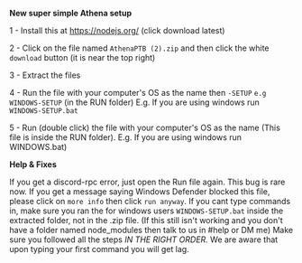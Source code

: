 **New super simple Athena setup**

1 - Install this at https://nodejs.org/ (click download latest)

2 - Click on the file named `AthenaPTB (2).zip` and then click the white `download` button (it is near the top right)

3 - Extract the files

4 - Run the file with your computer's OS as the name then `-SETUP` `e.g WINDOWS-SETUP` (in the RUN folder) E.g. If you are using windows run `WINDOWS-SETUP.bat`

5 - Run (double click) the file with your computer's OS as the name (This file is inside the RUN folder). E.g. If you are using windows       run WINDOWS.bat)

**Help & Fixes**

If you get a discord-rpc error, just open the Run file again. This bug is rare now.
If you get a message saying Windows Defender blocked this file, please click on `more info` then click `run anyway`.
If you cant type commands in, make sure you ran the for windows users `WINDOWS-SETUP.bat` inside the extracted folder, not in the .zip file.
(If this still isn't working and you don't have a folder named node_modules then talk to us in #help or DM me)
Make sure you followed all the steps *IN THE RIGHT ORDER.*
We are aware that upon typing your first command you will get lag.
